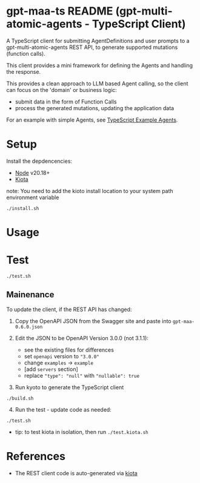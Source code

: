 # gpt-maa-ts README (gpt-multi-atomic-agents - TypeScript Client)

A TypeScript client for submitting AgentDefinitions and user prompts to a gpt-multi-atomic-agents REST API, to generate supported mutations (function calls).

This client provides a mini framework for defining the Agents and handling the response.

This provides a clean approach to LLM based Agent calling, so the client can focus on the 'domain' or business logic:

- submit data in the form of Function Calls
- process the generated mutations, updating the application data

For an example with simple Agents, see [TypeScript Example Agents](https://github.com/mrseanryan/gpt-multi-atomic-agents/tree/master/clients/gpt-maa-ts/src/test_gpt_maa_client.ts).

# Setup

Install the depdencencies:

- [Node](https://nodejs.org/en/download/package-manager) v20.18+
- [Kiota](https://learn.microsoft.com/en-us/openapi/kiota/install?tabs=bash)

note: You need to add the kioto install location to your system path environment variable

```
./install.sh
```

# Usage

# Test

```
./test.sh
```

## Mainenance

To update the client, if the REST API has changed:

1. Copy the OpenAPI JSON from the Swagger site and paste into `gpt-maa-0.6.0.json`
2. Edit the JSON to be OpenAPI Version 3.0.0 (not 3.1.1):
    - see the existing files for differences
    - set `openapi` version to `"3.0.0"`
    - change `examples` -> `example`
    - [add `servers` section]
    - replace `"type": "null"` with `"nullable": true`

3. Run kyoto to generate the TypeScript client
```
./build.sh
```
4. Run the test - update code as needed:

```
./test.sh
```

- tip: to test kiota in isolation, then run `./test.kiota.sh`

# References

- The REST client code is auto-generated via [kiota](https://learn.microsoft.com/en-us/openapi/kiota/quickstarts/typescript)
